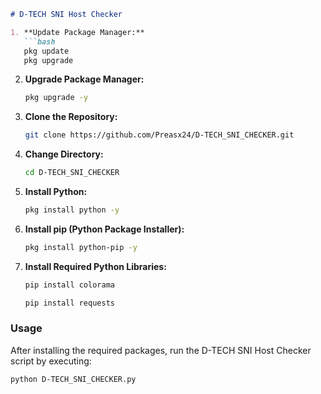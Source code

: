 ```markdown
# D-TECH SNI Host Checker

1. **Update Package Manager:**
   ```bash
   pkg update 
   pkg upgrade
   ```

2. **Upgrade Package Manager:**
   ```bash
   pkg upgrade -y
   ```

3. **Clone the Repository:**
   ```bash
   git clone https://github.com/Preasx24/D-TECH_SNI_CHECKER.git
   ```

4. **Change Directory:**
   ```bash
   cd D-TECH_SNI_CHECKER
   ```

5. **Install Python:**
   ```bash
   pkg install python -y
   ```

6. **Install pip (Python Package Installer):**
   ```bash
   pkg install python-pip -y
   ```

7. **Install Required Python Libraries:**
   ```bash
   pip install colorama
   ```

   ```bash
   pip install requests
   ```

### Usage

After installing the required packages, run the D-TECH SNI Host Checker script by executing:

```bash
python D-TECH_SNI_CHECKER.py
```
